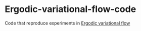 # Ergodic-variational-flow-code
Code that reproduce experiments in [Ergodic variational flow](https://arxiv.org/pdf/2205.07475.pdf)
